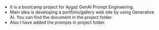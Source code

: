 - It is a bootcamp project for Aygaz GenAI Prompt Engineering.
- Main idea is developing a portfolio/gallery web site by using Generative AI. You can  find the document in the project folder.
- Also I have added the prompts in project folder.
